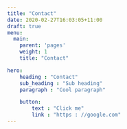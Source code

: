 ```yaml
---
title: "Contact"
date: 2020-02-27T16:03:05+11:00
draft: true
menu:
  main:
    parent: 'pages'
    weight: 1
    title: "Contact"

hero:
    heading : "Contact"
    sub_heading : "Sub heading"
    paragraph : "Cool paragraph"

    button:
        text : "Click me"
        link : "https : //google.com"
---
```

